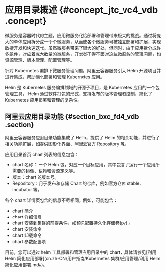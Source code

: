 # 应用目录概述 {#concept_jtc_vc4_vdb .concept}

微服务是容器时代的主题，应用微服务化给部署和管理带来极大的挑战。通过将庞大的单体应用拆分成一个个微服务，从而使各个微服务可被独立部署和扩展，实现敏捷开发和快速迭代。虽然微服务带来了很大的好处，但同时，由于应用拆分成许多组件，对应着庞大数量的微服务，开发者不得不面对这些微服务的管理问题，如资源管理、版本管理、配置管理等。

针对 Kubernetes 编排下微服务管理问题，阿里云容器服务引入 Helm 开源项目并进行集成，帮助简化部署和管理 Kubernetes 应用。

Helm 是 Kubernetes 服务编排领域的开源子项目，是 Kubernetes 应用的一个包管理工具， Helm 通过软件打包的形式，支持发布的版本管理和控制，简化了 Kubernetes 应用部署和管理的复杂性。

## 阿里云应用目录功能 {#section_bxc_fd4_vdb .section}

阿里云容器服务应用目录功能集成了 Helm，提供了 Helm 的相关功能，并进行了相关功能扩展，如提供图形化界面、阿里云官方 Repository 等。

应用目录首页 chart 列表的信息包含：

-   chart 名称： 一个 Helm 包，对应一个目标应用，其中包含了运行一个应用所需要的镜像、依赖和资源定义等。
-   版本：chart 的版本号。
-   Repository：用于发布和存储 Chart 的仓库，例如官方仓库 stable、incubator 等。

各个 chart 详情页包含的信息不尽相同，例如，可能包含：

-   chart 简介
-   chart 详细信息
-   chart 安装到集群的前提条件，如预先配置持久化存储卷\(pv\) 。
-   chart 安装命令
-   chart 卸载命令
-   chart 参数配置项

目前，您可以通过 helm 工具部署和管理应用目录中的 chart，具体请参见[利用 Helm 简化应用部署](cn.zh-CN/用户指南/Kubernetes 集群/应用管理/利用 Helm 简化应用部署.md#)。

